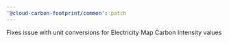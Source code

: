 ```yaml
---
'@cloud-carbon-footprint/common': patch
---
```


Fixes issue with unit conversions for Electricity Map Carbon Intensity values
